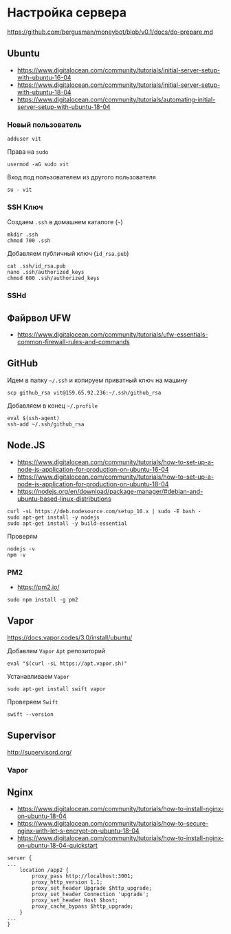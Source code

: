 # Настройка сервера

https://github.com/bergusman/moneybot/blob/v0.1/docs/do-prepare.md

## Ubuntu

* https://www.digitalocean.com/community/tutorials/initial-server-setup-with-ubuntu-16-04
* https://www.digitalocean.com/community/tutorials/initial-server-setup-with-ubuntu-18-04
* https://www.digitalocean.com/community/tutorials/automating-initial-server-setup-with-ubuntu-18-04

### Новый пользователь

```
adduser vit
```

Права на `sudo`

```
usermod -aG sudo vit
```

Вход под пользователем из другого пользователя

```
su - vit
```

### SSH Ключ

Создаем `.ssh` в домашнем каталоге (`~`)

```
mkdir .ssh
chmod 700 .ssh
```

Добавляем публичный ключ (`id_rsa.pub`)

```
cat .ssh/id_rsa.pub
nano .ssh/authorized_keys
chmod 600 .ssh/authorized_keys
```

### SSHd

## Файрвол UFW

* https://www.digitalocean.com/community/tutorials/ufw-essentials-common-firewall-rules-and-commands

## GitHub

Идем в папку `~/.ssh` и копируем приватный ключ на машину

```
scp github_rsa vit@159.65.92.236:~/.ssh/github_rsa
```

Добавляем в конец `~/.profile`

```
eval $(ssh-agent)
ssh-add ~/.ssh/github_rsa
```

## Node.JS

* https://www.digitalocean.com/community/tutorials/how-to-set-up-a-node-js-application-for-production-on-ubuntu-16-04
* https://www.digitalocean.com/community/tutorials/how-to-set-up-a-node-js-application-for-production-on-ubuntu-18-04
* https://nodejs.org/en/download/package-manager/#debian-and-ubuntu-based-linux-distributions

```
curl -sL https://deb.nodesource.com/setup_10.x | sudo -E bash -
sudo apt-get install -y nodejs
sudo apt-get install -y build-essential
```

Проверям

```
nodejs -v
npm -v
```

### PM2

* https://pm2.io/


```
sudo npm install -g pm2
```

## Vapor

https://docs.vapor.codes/3.0/install/ubuntu/

Добавлям `Vapor` `Apt` репозиторий

```
eval "$(curl -sL https://apt.vapor.sh)"
```

Устанавливаем `Vapor`

```
sudo apt-get install swift vapor
```

Проверяем `Swift`

```
swift --version
```

## Supervisor

http://supervisord.org/

### Vapor


## Nginx

* https://www.digitalocean.com/community/tutorials/how-to-install-nginx-on-ubuntu-18-04
* https://www.digitalocean.com/community/tutorials/how-to-secure-nginx-with-let-s-encrypt-on-ubuntu-18-04
* https://www.digitalocean.com/community/tutorials/how-to-install-nginx-on-ubuntu-18-04-quickstart

```
server {
...
    location /app2 {
        proxy_pass http://localhost:3001;
        proxy_http_version 1.1;
        proxy_set_header Upgrade $http_upgrade;
        proxy_set_header Connection 'upgrade';
        proxy_set_header Host $host;
        proxy_cache_bypass $http_upgrade;
    }
...
}
```
